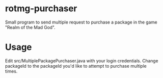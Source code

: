 rotmg-purchaser
===============

Small program to send multiple request to purchase a package in the game "Realm of the Mad God".


Usage
===============

Edit src/MultiplePackagePurchaser.java with your login credentials.
Change packageId to the packageId you'd like to attempt to purchase multiple times.
